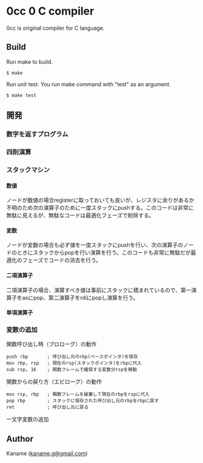 # 0cc 0 C compiler

0cc is original compiler for C language.

## Build

Run make to build.
```
$ make
```

Run unit test. You run make command with "test" as an argument.
```
$ make test
```


## 開発
### 数字を返すプログラム

### 四則演算

### スタックマシン

#### 数値
ノードが数値の場合registerに取っておいても良いが、レジスタに余りがあるか不明のため次の演算子のために一度スタックにpushする。このコードは非常に無駄に見えるが、無駄なコードは最適化フェーズで削除する。

#### 変数
ノードが変数の場合も必ず値を一度スタックにpushを行い、次の演算子のノードのときにスタックからpopを行い演算を行う。このコードも非常に無駄だが最適化のフェーズでコードの消去を行う。

#### 二項演算子
二項演算子の場合、演算すべき値は事前にスタックに積まれているので、第一演算子をaxにpop、第二演算子をrdiにpopし演算を行う。

#### 単項演算子



### 変数の追加

関数呼び出し時（プロローグ）の動作
```
push rbp       ; 呼び出し元のrbp(ベースポインタ)を保存
mov rbp, rsp   ; 現在のrsp(スタックポインタ)をrbpに代入
sub rsp, 16    ; 関数フレームで確保する変数分rspを移動
```

関数からの戻り方（エピローグ）の動作
```
mov rsp, rbp   ; 関数フレームを破棄して現在のrbpをrspに代入
pop rbp        ; スタックに保存された呼び出し元のrbpをrbpに戻す
ret            ; 呼び出し元に戻る
```

一文字変数の追加


## Author
Kaname (kaname.g@gmail.com)
